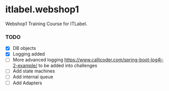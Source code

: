 # itlabel.webshop1
Webshop1 Training Course for ITLabel.


### TODO

- [x] DB objects
- [x] Logging added
- [ ] More advanced logging https://www.callicoder.com/spring-boot-log4j-2-example/ to be added into challenges
- [ ] Add state machines
- [ ] Add internal queue
- [ ] Add Adapters
